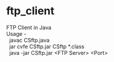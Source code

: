 # ftp_client
FTP Client in Java  
Usage -  
&nbsp;&nbsp;javac CSftp.java  
&nbsp;&nbsp;jar cvfe CSftp.jar CSftp *.class  
&nbsp;&nbsp;java -jar CSftp.jar \<FTP Server\> \<Port\>
